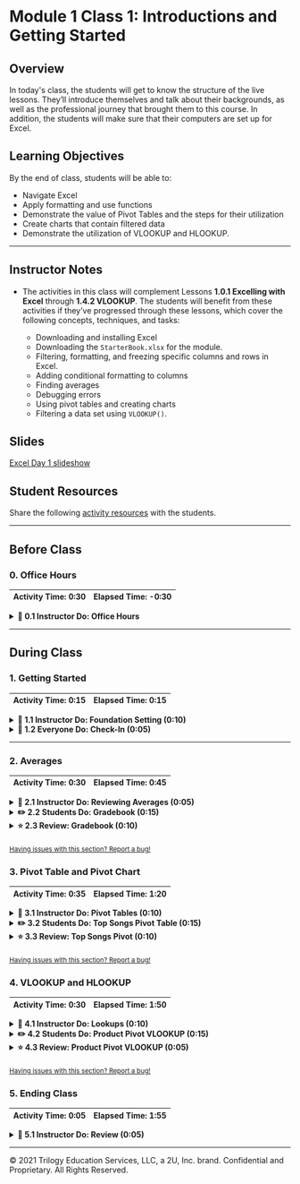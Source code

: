 # Module 1 Class 1: Introductions and Getting Started


## Overview

In today's class, the students will get to know the structure of the live lessons. They’ll introduce themselves and talk about their backgrounds, as well as the professional journey that brought them to this course. In addition, the students will make sure that their computers are set up for Excel.

## Learning Objectives

By the end of class, students will be able to:
 
* Navigate Excel
* Apply formatting and use functions 
* Demonstrate the value of Pivot Tables and the steps for their utilization
* Create charts that contain filtered data
* Demonstrate the utilization of VLOOKUP and HLOOKUP.

- - -

## Instructor Notes

* The activities in this class will complement Lessons **1.0.1 Excelling with Excel** through **1.4.2 VLOOKUP**. The students will benefit from these activities if they’ve progressed through these lessons, which cover the following concepts, techniques, and tasks: 

    * Downloading and installing Excel
    * Downloading the `StarterBook.xlsx` for the module.
    * Filtering, formatting, and freezing specific columns and rows in Excel. 
    * Adding conditional formatting to columns
    * Finding averages
    * Debugging errors
    * Using pivot tables and creating charts
    * Filtering a data set using `VLOOKUP()`.

## Slides

[Excel Day 1 slideshow](https://docs.google.com/presentation/d/1dcoTmHmK9DDlcQnzfX2FZQjVqb26DVB23x6LbsqPbuY/edit#slide=id.ga41c6b4aff_0_0)

## Student Resources

Share the following [activity resources](https://2u-data-curriculum-team.s3.amazonaws.com/data-viz-online-lesson-plans/01-Lessons/1-1-Student-Resources.zip) with the students.  

- - - 

## Before Class

### 0. Office Hours

| Activity Time: 0:30       |  Elapsed Time:     -0:30  |
|---------------------------|---------------------------|

<details>
  <summary><strong> 📣 0.1 Instructor Do: Office Hours</strong></summary>

* Before you begin class, hold office hours. Office hours should be driven by students. Encourage students to take full advantage of office hours by reminding them that this is their time to ask questions and get assistance from instructional staff as they learn new concepts.

* Expect that students may ask for assistance. For example: 

  * Further review on a particular subject
  * Debugging assistance
  * Help with computer issues
  * Guidance with a particular tool

</details>

- - - 

## During Class 

### 1. Getting Started

| Activity Time:       0:15 |  Elapsed Time:      0:15  |
|---------------------------|---------------------------|

<details>
  <summary><strong>📣 1.1 Instructor Do: Foundation Setting (0:10)</strong></summary>

* Welcome students to class.

* Direct students to post individual questions in Slack to be addressed by TAs and/or instructor at the end of class.

* Open the slideshow and use slides 1-10 to walk through the foundation setting with your class.

* **Big Picture:** This is an opportunity for students to zoom out and see the big picture of where they are in the program. Take a moment to mention some real world examples that show the value of what they’re learning this week.

* **Boot Camp Pointers:** Talk through some of the key logistical items that will help students stay on track. This is an opportunity to speak to what students may need when they're at this particular point of the program. 

* **This Week - Getting Started with Excel:** Talk through the key skills that students will learn this week. 

  * Let the students know that they will set the foundation of their data analysis and visualization skills, using data to tell a story, answer questions, and uncover new patterns or trends.

* **This Week's Challenge:** For this week's Challenge, let the students know that they'll be creating two charts: an “outcomes based on launch date” chart and an “outcomes based on goals” chart. For the “outcomes based on launch date” chart, the students will need to create a Pivot Table that is filtered on a specific category, and for the “outcomes based on goals” chart, they'll need to use the `COUNTIFS()` function to filter the data on multiple criteria. 

* **Career Connection:** Let students know that many of them will use the skills covered this week throughout their careers. It's important for them to know the "why." Give examples of when they may be used in work or when you’ve used those skills in your workplace.

 * For example, many companies use Excel on a day-to-day basis to do a variety of tasks, such as preparing quotes or cost studies, monitoring trends over time, analyzing financial data, and creating efficiency reports, business plans, and status reports.

* **How to Succeed This Week:** Remind your students that they may have moments of frustration this week as they begin the course, learn something new, and learn how to budget their time. These moments are great for deepening their knowledge. Outline some of the topics they may find tricky in this module using the slide material. Consider sharing something about your personal learning journey. It helps students recognize that everyone starts somewhere and that they are not alone.

* **Today's Objectives:** Now, outline the concepts that will be covered in today's lesson. Remind students that they can find the relevant activity files in the Getting Ready for Class page of their course content. 

</details>

<details>
  <summary><strong>🎉  1.2 Everyone Do: Check-In (0:05)</strong></summary>

* Ask the class the following questions and call on students for answers:

    * **Q:** How are you feeling about your progress so far?

    * **A:** Let them know that we are starting to build their skillset. It’s also okay to feel overwhelmed as long as you don’t give up.

    * **Q:** How comfortable do you feel with this topic? 

    * **A:** Let's do "fist to five" together. If you are not feeling confident, hold up a fist (0). If you feel very confident, hold up an open hand (5).

</details> 

- - -

### 2. Averages

| Activity Time:       0:30 |  Elapsed Time:      0:45  |
|---------------------------|---------------------------|

<details>
  <summary><strong> 📣 2.1 Instructor Do: Reviewing Averages (0:05)</strong></summary>

* In this first demonstration, open the starter file inside [01-Ins_ExcelPlayground/Solved/Excel_Playground_Starter.xlsx](Activities/01-Ins_ExcelPlayground/Solved/Excel_Playground_Starter.xlsx). The file includes a mock Grade Book.

* Acknowledge that the next demo is simple before showing them how to manipulate the data in basic ways. Specifically:

  * Show the students how to calculate the average grade for each student by using the `average` function.

  * Show the students how to copy a formula downstream in an Excel column, using both copy/paste and dragging the bottom-right corner cell.

    ![Images/01-ExcelPlayground.gif](Images/01-ExcelPlayground.gif)

  * Finally, show the students how you can pull up the Excel Formula Builder to see a GUI for accessing Excel's off-the-shelf formulas. With the GUI, you can select the appropriate formula to calculate the average, maximum, minimum, and standard deviation of grades for the respective cells.

    ![Images/01-ExcelPlayground_2.png](Images/01-ExcelPlayground_2.png)

* Send out the activity workbook [01-Ins_ExcelPlayground/Solved/Excel_Playground_Starter.xlsx](Activities/01-Ins_ExcelPlayground/Solved/Excel_Playground_Starter.xlsx) for students to refer to later.

* Ask the class the following questions and call on students for the answers:

    * **Q:** Where have we used this before?

    * **A:** We used the `average` function in Lesson 1.2.5 to get the average donations.

    * **Q:** How does this activity equip us for the Challenge?

    * **A:** We will need to calculate averages for some columns in our Kickstarter data set. 

    * **Q:** What can we do if we don't completely understand this?

    * **A:** We can refer to the lesson plan and reach out to the instructional staff.

* Answer any questions before proceeding to the student activity.

</details>

<details>
  <summary><strong> ✏️ 2.2 Students Do: Gradebook (0:15)</strong></summary>

* Next, proceed with the first student exercise. In this example, students are tasked with modifying a more complex gradebook to determine the letter grades and pass/fail status of a made-up class.

  ![Gradebook Solved](Images/GradeBook_Solved.png)

* Show the students the solution [02-Stu_GradeBook/GradeBook_Solved.xlsx](Activities/02-Stu_GradeBook/Solved/GradeBook_Solved.xlsx) that they will be working toward.

* You may open up and use slides 11-13 to accompany this activity.

* Next, go over the [instructions](Activities/02-Stu_GradeBook/README.md) with the students and check for understanding.

* Make sure the students can download and open the [instructions](Activities/02-Stu_GradeBook/README.md) and [starter Excel file](Activities/02-Stu_GradeBook/Unsolved/GradeBook_Unsolved) for this activity from the AWS link. 

* Answer any questions before breaking the students out in groups. 

* Divide students into groups of 3-5. They should work on the solution by themselves, but can reach out to others in their group for help.

* Let students know that they may be asked to share and walk through their work at the end of the activity. 

* The instructor and TAs should check in on the students after 5-7 minutes to gauge their progress. 

</details>

<details>
  <summary><strong> ⭐ 2.3 Review: Gradebook (0:10)</strong></summary>

* Once time is up, bring the students back from their groups and ask for a volunteer, or identify a group that can share their work for a walk-through. Remind them that it is perfectly okay if they didn't finish the activity.

* Review the [solution](Activities/02-Stu_GradeBook/Solved/GradeBook_Solved.xlsx) with the students. Make sure to answer whatever questions students may have.

* Key points to cover in this discussion:

  * The values in the "Pass/Fail" column are determined by a conditional that checks whether a student's "Final Grade" was greater than or equal to 60. If the statement evaluates true, then the value is "PASS." If the statement evaluates false, the value is "FAIL."

    ![Images/04-GradeBook_1.png](Images/04-GradeBook_1.png)

  * The values in the "Letter Grade" column are also determined by a conditional, although this conditional is far more complex. Whenever a statement evaluates to false in this formula, another conditional is run to check the "Final Grade." Once a statement is found to be true, a letter grade is placed into the column.

    ![Images/04-GradeBook_2.png](Images/04-GradeBook_2.png)

* Send out the solution workbook [02-Stu_GradeBook/Solved/GradeBook_Solved.xlsx](Activities/02-Stu_GradeBook/Solved/GradeBook_Solved.xlsx) for students to refer to later.

* Ask the class the following questions and call on students for the answers:

    * **Q:** Will we get the same letter grades if we omit the equal sign in the `>=` condition? Why?

    * **A:** No. The condition checks for values greater than or equal to a certain value. If you omit the equal sign, you will only assign grades that are greater than a certain value.  

    * **Q:** What can we do if we don't completely understand this?

    * **A:** Practice changing the number grades and omit the equal sign in the `>=` condition. 

* Answer any questions before proceeding to the next activity.

</details>

<sub>[Having issues with this section? Report a bug!](https://bit.ly/2UiNlLe)</sub>


### 3. Pivot Table and Pivot Chart

| Activity Time:       0:35 |  Elapsed Time:      1:20  |
|---------------------------|---------------------------|


<details>
  <summary><strong> 📣 3.1 Instructor Do: Pivot Tables (0:10)</strong></summary>

* You may open up and use slides 14-18 to accompany the beginning of this next activity. Otherwise, cover the following talking points:

  * Explain that another powerful tool in the Excel arsenal is the **Pivot Table**, which allows users to extract summary data from large, detailed, and consistent data sets.

  * Explain that pivot tables summarize data using functions like `SUM`, `COUNT`, and `AVERAGE` on subsets of the data. These subsets can be as general or as specific as we like.

  * Caution students that pivot tables are not designed for deeper analysis, they are designed to provide at-a-glance summary metrics.

* Open up [03-Ins_PivotTables/PivotTables.xlsx](Activities/03-Ins_PivotTables/Solved/PivotTables.xlsx) for this activity.

  * In order to create a Pivot Table, simply select "Pivot Table" within the "Insert" tab, then hit "OK" in the new window that pops up.

  * There will now be a menu where users can pick and choose what columns from the original sheet they would like to place into their Pivot Table.

  * Place "Product" into "Rows," and a column consisting of all products will appear on the screen with all duplicate data points placed together.

  * Users can also group rows into subcategories to allow for more specific/generalized tables by adding more fields into the "Rows" section.

    ![MultiRows](Images/MultiRows.png)

  * Place "Profit" into "Values," and a new column will appear containing the sum of the "Profit" column from the original spreadsheet as it relates to the "Product" column. In other words, all "Apple" values are added together, all "Banana" values are added together, etc.

  * Users can change what kind of data they would like to analyze within a Pivot Table by clicking on any of the fields placed within the "Values" section and selecting "Field Value Settings" from the drop-down menu. This allows users to look at maximums, minimums, averages, and much more.

    ![ValueSettings](Images/ValueSettings.png)

  * Place "Country" into "Filters," and a new field listed as "Country" will appear above the Pivot Table. By clicking on this field and selecting a value from the menu that appears, users can filter data based upon what sales took place in a particular country.

    ![Images/07-PivotTables.png](Images/07-PivotTables.png)

* Users can also sort tables by selecting any single cell, then right-clicking. Within the pop-up menu that appears, select sort, then choose the desired sorting method.

* Send out the activity workbook [03-Ins_PivotTables/PivotTables.xlsx](Activities/03-Ins_PivotTables/Solved/PivotTables.xlsx) for students to refer to later.

* Ask the class the following questions and call on students for the answers:

    * **Q:** Where have we used this before?

    * **A:** We created Pivot Tables in Lesson 1.3.1.

    * **Q:** How does this activity equip us for the Challenge?

    * **A:** We will need to create a Pivot Table in Deliverable 1 of the Challenge. 

    * **Q:** What can we do if we don't completely understand this?

    * **A:** We can refer to the curriculum material and reach out to the instructional staff.

* Answer any questions before proceeding to the student activity.


</details>

<details>
  <summary><strong> ✏️ 3.2 Students Do: Top Songs Pivot Table (0:15)</strong></summary>

* Pivot Tables are exceptionally helpful when dealing with data sets that are large in scale but contain enough similarities between data points to find commonalities.

* You may open up and use slides 19-21 to accompany this next activity.

* For this activity, students will be taking a 5000-row spreadsheet containing data on the top 5000 songs from 1901 onward. The students will use Pivot Tables to uncover which artists have the most songs in the top 5000, what the songs are, and what year they were released.

  ![Images/08-TopPivot.png](Images/08-TopPivot.png)

* Show the students the [solution](Activities/04-Stu_TopSongsPivot/Solved/Top5000Songs_Solved.xlsx) that they will be working toward.

* Next, go over the [instructions](Activities/04-Stu_TopSongsPivot/README.md) with the students and check for understanding.

* Make sure the students can download and open the [instructions](Activities/04-Stu_TopSongsPivot/README.md) and [starter Excel file](Activities/04-Stu_TopSongsPivot/Unsolved/Top5000Songs_Unsolved.xlsx) or this activity from the AWS link. 

* Answer any questions before breaking the students out in groups. 

* Divide students into groups of 3-5. They should work on the solution by themselves, but can reach out to others in their group for help.

* Let students know that they may be asked to share and walk through their work at the end of the activity. 

* The instructor and TAs should check in on the students after 5 to 7 minutes to gauge their progress.


</details>

<details>
  <summary><strong> ⭐ 3.3 Review: Top Songs Pivot (0:10)</strong></summary>

* Once time is up, bring the students back from their groups and ask for a volunteer or identify a group that can share their work for a walk-through. Remind them that it is perfectly OK if they didn't finish the activity.

* Review the [solution](Activities/04-Stu_TopSongsPivot/Solved/Top5000Songs_Solved.xlsx) with the students. Make sure to answer whatever questions students may have.

* Key points to hit upon while discussing this activity:

  * The "Rows" for the Pivot Table are "artist" as the main category and "name" as the subcategory, so all songs are stored under their artist's name.

  * To determine how many songs an artist has in the original chart, place "artist" into the "Values" section, then count how many times their name appears. The sum of "final_score" is self-explanatory.

  * To sort the chart based on an artist's overall score, click on the "Sum of Final_Score" column within the Pivot Table and select "Sort From Largest to Smallest."

    ![Top5000Songs](Images/Top5000SongsPivot.png)

* Send out the solution workbook [04-Stu_TopSongsPivot/Solved/Top5000Songs_Solved.xlsx](Activities/04-Stu_TopSongsPivot/Solved/Top5000Songs_Solved.xlsx) for students to refer to later.

* Ask the class the following questions and call on students for the answers:

    * **Q:** How do you sort from smallest to largest in the Pivot Table we created?

    * **A:** We select "Sort From Smallest to Largest."

    * **Q:** What can we do if we don't completely understand Pivot Tables?

    * **A:** Review Lesson 1.3.1 and consult the instructional staff. 

* Answer any questions before proceeding to the next activity.

</details>

<sub>[Having issues with this section? Report a bug!](https://bit.ly/2IuM3u9)</sub>


### 4. VLOOKUP and HLOOKUP 

| Activity Time:       0:30 |  Elapsed Time:      1:50 |
|---------------------------|---------------------------|

<details>
  <summary><strong> 📣 4.1 Instructor Do: Lookups (0:10)</strong></summary>

* You may open up and use slides 22-27 to accompany this activity. Otherwise cover the following talking points:

* When working with large workbooks that contain multiple tables, it sometimes becomes very challenging to find specific values. This is why lookups were created—to give Excel users a way to search through ranges and create references automatically.

* Lookup formulas work by:

  * Selecting a range of data to browse through (generally a table)

  * Selecting a value from within that range

  * Selecting what corresponding information is desired

  * Grabbing the result

* Open up [05-Ins_Lookups/Lookups.xlsx](Activities/05-Ins_Lookups/Solved/Lookups.xlsx), and show students how column B is using a function called `VLOOKUP()` to collect values from the table to the right based on the values in "ID."

  * `VLOOKUP()` takes in four values: a lookup value, the range of a table, the index number for a column within that range, and the match parameter.

  * Make sure students understand that when `VLOOKUP()` searches for a value, it is only looking for matches within the left-most column of the range they have selected.

  * Since the formula listed specifies 3 as the column index, it will grab the value stored within the third column of the second table. As such, it is grabbing the value stored within the "Product" column.

    ![Images/09-VLookups_1.png](Images/09-VLookups_1.png)

  * The match parameter indicates either an Exact Match (`FALSE`) or an Approximate Match (`TRUE`).

* `HLOOKUP()` is almost identical to `VLOOKUP()` but with one major exception. `HLOOKUP()` searches through ranges horizontally instead of vertically. As such, this formula searches through rows instead of columns.

* Send out the activity workbook [05-Ins_Lookups/Lookups.xlsx](Activities/05-Ins_Lookups/Solved/Lookups.xlsx) for students to refer to later.

* Ask the class the following questions and call on students for the answers:

    * **Q:** Where have we used this before?

    * **A:** We used the `VLOOKUP()` function to search for titles and average donations in Lesson 1.4.2.

    * **Q:** How does this activity equip us for the Challenge?

    * **A:** Although the `VLOOKUP()` function is not needed in the Challenge, knowing how to use this function builds our Excel skill set and provides another method to filter the data set.

    * **Q:** What can we do if we don't completely understand this?

    * **A:** We can refer to the lesson plan and reach out to the instructional staff.

* Answer any questions before proceeding to the student activity.

</details>

<details>
  <summary><strong>✏️ 4.2 Students Do: Product Pivot VLOOKUP (0:15)</strong></summary>

* Next, proceed with the student exercise. In this exercise, a small company that sells electronics and electronic media has asked the class to create a table that visualizes the cost of their recent orders. Using lookups, create a Pivot Table that serves this purpose.

  ![Images/09-ProductLookups_1.png](Images/09-ProductLookups_1.png)

* Show the students the [solution](Activities/06-Stu_ProductPivot/Solved/ProductionPivot_Solved.xlsx) that they will be working toward.

* You may open up and use slides 28-29 to accompany this next activity.

* Go over the [instructions](Activities/06-Stu_ProductPivot/README.md) with the students and check for understanding.

* Make sure the students can download and open the [instructions](Activities/06-Stu_ProductPivot/README.md) and [starter Excel file](Activities/06-Stu_ProductPivot/Unsolved/ProductionPivot_Unsolved.xlsx) for this activity from the AWS link.  

* Answer any questions before breaking the students out in groups. 

* Divide students into groups of 3-5. They should work on the solution by themselves, but can reach out to others in their group for help.

* Let students know that they may be asked to share and walk through their work at the end of the activity. 

</details>

<details>
  <summary><strong> ⭐ 4.3 Review: Product Pivot VLOOKUP (0:05)</strong></summary>

* Once time is up, bring the students back from their groups and ask for a volunteer, or identify a group that can share their work for a walk-through. Remind them that it is perfectly OK if they didn't finish the activity.

* Review the [solution](Activities/06-Stu_ProductPivot/Solved/ProductionPivot_Solved.xlsx) for this activity with the class. Be sure to answer whatever questions students may have.

* Key points to cover during this discussion:

  * The `VLOOKUP()` within column D of the "Orders" sheet searches for a matching "Product ID" within the first table of the "Product List" sheet and then grabs the "Price" from within.

    ![Images/09-ProductLookups_2.png](Images/09-ProductLookups_2.png)

  * The `VLOOKUP()` within column E of the "Orders" sheet searches for a matching "Shipping Priority" within the second table of the "Product List" sheet and then grabs the "Price" from within.

    ![Images/09-ProductionPivot_Shipping](Images/09-ProductionPivot_Shipping.png)

  * The Pivot Table is made with a primary row of "Order Number," a secondary row of "Product ID," a primary value of "Sum of Price," and a secondary value of "Sum of Shipping Price."

    ![Images/09-ProductLookups_3.png](Images/09-ProductLookups_3.png)

* Send out the solution workbook [06-Stu_ProductPivot/Solved/ProductionPivot_Solved.xlsx](Activities/06-Stu_ProductPivot/Solved/ProductionPivot_Solved.xlsx) for students to refer to later.

* Ask the class the following questions and call on students for the answers:

    * **Q:** What can we do if we don't completely understand this?

    * **A:** We can refer to the lesson plan and do the Skill Drill at the end of the page in Lesson 1.4.2, and we can reach out to the instructional staff. 

* Answer any questions before ending class. 


</details>

<sub>[Having issues with this section? Report a bug!](https://bit.ly/35iUYaS)</sub>

### 5. Ending Class 

| Activity Time:       0:05 |  Elapsed Time:      1:55  |
|---------------------------|---------------------------|

<details>
  <summary><strong>📣  5.1 Instructor Do: Review (0:05)</strong></summary>

* Before ending class, review the skills that were covered today and mention where in the module these skills are introduced. 
  * Calculating averages was covered in **Lesson 1.2.5**.
  * Creating pivot tables was covered in **Lesson 1.3.1**.
  * Using the `VLOOKUP()` function was covered in **Lesson 1.4.2**.

* Answer any questions the students may have.

* Finally, encourage your class to begin the Challenge as soon as possible, if they have not already begun, and to use the Learning Assistants channel and pre-scheduled Office Hours with their instructional team for help as they progress through their work. If they feel like they need context to understand documentation or instructions throughout the week, this is where they can get it. 

</details>

---
© 2021 Trilogy Education Services, LLC, a 2U, Inc. brand.  Confidential and Proprietary.  All Rights Reserved.